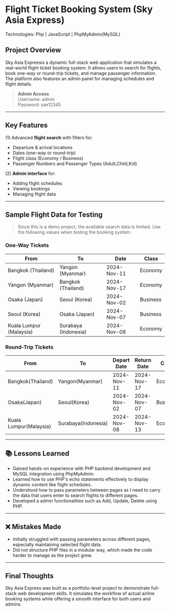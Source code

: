 # Flight Ticket Booking System (Sky Asia Express) 
Technologies: Php | JavaScript | PhpMyAdmin(MySQL)

## Project Overview
Sky Asia Expressis a dynamic full-stack web application that simulates a real-world flight ticket booking system. It allows users to search for flights, book one-way or round-trip tickets, and manage passenger information. The platform also features an admin panel for managing schedules and flight details.
> **Admin Access**  
Username: admin  
Password: sae12345

---

## Key Features
(1) Advanced **flight search** with filters for:
  - Departure & arrival locations
  - Dates (one-way or round-trip)
  - Flight class (Economy / Business)
  - Passenger Numbers and Passenger Types (Adult,Child,Kid)
    
(2) **Admin interface** for:
  - Adding flight schedules
  - Viewing bookings
  - Managing flight data
    
---

## Sample Flight Data for Testing

> Since this is a demo project, the available search data is limited. Use the following values when testing the booking system:

### One-Way Tickets
| From | To | Date | Class |
|------|----|------|-------|
| Bangkok (Thailand) | Yangon (Myanmar) | 2024-Nov-11 | Economy |
| Yangon (Myanmar) | Bangkok (Thailand) | 2024-Nov-17 | Economy |
| Osaka (Japan) | Seoul (Korea) | 2024-Nov-02 | Business |
| Seoul (Korea) | Osaka (Japan) | 2024-Nov-07 | Business |
| Kuala Lumpur (Malaysia) | Surabaya (Indonesia) | 2024-Nov-08 | Economy |

### Round-Trip Tickets
| From | To | Depart Date | Return Date | Class |
|------|----|-------------|-------------|-------|
| Bangkok(Thailand) | Yangon(Myanmar) | 2024-Nov-11 | 2024-Nov-17 | Economy |
| Osaka(Japan)| Seoul(Korea) | 2024-Nov-02 | 2024-Nov-07 | Business |
| Kuala Lumpur(Malaysia) | Surabaya(Indonesia) | 2024-Nov-08 | 2024-Nov-13 | Economy |

---

## 📚 Lessons Learned
- Gained hands-on experience with PHP backend development and MySQL integration using PhpMyAdmin.
- Learned how to use PHP's echo statements effectively to display dynamic content like flight schedules.
- Understood how to pass parameters between pages as I need to carry the data that users enter to search flights to different pages.
- Developed a admin functionalities such as Add, Update, Delete using PHP.
  
---

## ❌ Mistakes Made
- Initially struggled with passing parameters across different pages, especially maintaining selected flight data.
- Did not structure PHP files in a modular way, which made the code harder to manage as the project grew.

---

## Final Thoughts
Sky Asia Express was built as a portfolio-level project to demonstrate full-stack web development skills. It simulates the workflow of actual airline booking systems while offering a smooth interface for both users and admins.

